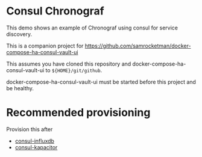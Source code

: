 # Consul Chronograf

This demo shows an example of Chronograf using consul for service discovery.

This is a companion project for
https://github.com/samrocketman/docker-compose-ha-consul-vault-ui

This assumes you have cloned this repository and
docker-compose-ha-consul-vault-ui to `${HOME}/git/github`.

docker-compose-ha-consul-vault-ui must be started before this project and be
healthy.

# Recommended provisioning

Provision this after

* [consul-influxdb][consul-influxdb]
* [consul-kapacitor][consul-kapacitor]

[consul-influxdb]: https://github.com/samrocketman/consul-influxdb
[consul-kapacitor]: https://github.com/samrocketman/consul-kapacitor
